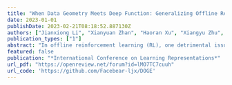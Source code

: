 ```yaml
---
title: "When Data Geometry Meets Deep Function: Generalizing Offline Reinforcement Learning"
date: 2023-01-01
publishDate: 2023-02-21T08:18:52.887130Z
authors: ["Jianxiong Li", "Xianyuan Zhan", "Haoran Xu", "Xiangyu Zhu", "Jingjing Liu", "Ya-Qin Zhang"]
publication_types: ["1"]
abstract: "In offline reinforcement learning (RL), one detrimental issue to policy learning is the error accumulation of deep Q function in out-of-distribution (OOD) areas. Unfortunately, existing offline RL methods are often over-conservative, inevitably hurting generalization performance outside data distribution. In our study, one interesting observation is that deep Q functions approximate well inside the convex hull of training data. Inspired by this, we propose a new method, DOGE (Distance-sensitive Offline RL with better GEneralization). DOGE marries dataset geometry with deep function approximators in offline RL, and enables exploitation in generalizable OOD areas rather than strictly constraining policy within data distribution. Specifically, DOGE trains a state-conditioned distance function that can be readily plugged into standard actor-critic methods as a policy constraint. Simple yet elegant, our algorithm enjoys better generalization compared to state-of-the-art methods on D4RL benchmarks. Theoretical analysis demonstrates the superiority of our approach to existing methods that are solely based on data distribution or support constraints."
featured: false
publication: "*International Conference on Learning Representations*"
url_pdf: "https://openreview.net/forum?id=lMO7TC7cuuh"
url_code: 'https://github.com/Facebear-ljx/DOGE'
---
```


